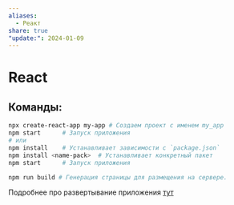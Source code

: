 ```yaml
---
aliases:
  - Реакт
share: true
"update:": 2024-01-09
---
```

# React
## Команды:
```bash
npx create-react-app my-app # Создаем проект с именем my_app
npm start      # Запуск приложения
# или
npm install    # Устанавливает зависимости с `package.json`
npm install <name-pack>  # Устанавливает конкретный пакет
npm start      # Запуск приложения

npm run build # Генерация страницы для размещения на сервере. 
```

Подробнее про развертывание приложения [тут](deploy.md)